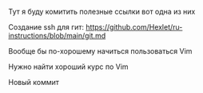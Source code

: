 Тут я буду комитить полезные ссылки вот одна из них 

Создание ssh для гит:
https://github.com/Hexlet/ru-instructions/blob/main/git.md

Вообще бы по-хорошему начиться пользоваться Vim

Нужно найти хороший курс по Vim



Новый коммит


